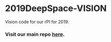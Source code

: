 # 2019DeepSpace-VISION
Vision code for our rPI for 2019.

### Visit our main repo [here](https://github.com/egrrobotics/2019DeepSpace).
